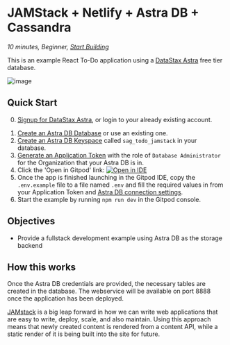 <!--- STARTEXCLUDE --->
# JAMStack + Netlify + Astra DB + Cassandra
*10 minutes, Beginner, [Start Building](https://github.com/DataStax-Examples/todo-astra-jamstack-netlify#quick-start)*

This is an example React To-Do application using a [DataStax Astra](https://dtsx.io/2Yhvqtv) free tier database.
<!--- ENDEXCLUDE --->

![image](https://raw.githubusercontent.com/DataStax-Examples/todo-astra-jamstack-netlify/master/hero.png)

## Quick Start
<!--- STARTEXCLUDE --->
0) [Signup for DataStax Astra](https://dtsx.io/2Yhvqtv), or login to your already existing account. 
<!--- ENDEXCLUDE --->
1) [Create an Astra DB Database](https://github.com/DataStax-Examples/sample-app-template/blob/master/GETTING_STARTED.md#create-an-astra-db) or use an existing one.
2) [Create an Astra DB Keyspace](https://github.com/DataStax-Examples/sample-app-template/blob/master/GETTING_STARTED.md#create-an-astra-db-keyspace) called `sag_todo_jamstack` in your database.
3) [Generate an Application Token](https://github.com/DataStax-Examples/sample-app-template/blob/master/GETTING_STARTED.md#create-an-application-token) with the role of `Database Administrator` for the Organization that your Astra DB is in.
4) Click the 'Open in Gitpod' link: [![Open in IDE](https://gitpod.io/button/open-in-gitpod.svg)](https://gitpod.io/#https://github.com/DataStax-Examples/todo-astra-jamstack-netlify)
5) Once the app is finished launching in the Gitpod IDE, copy the `.env.example` file to a file named `.env` and fill the required values in from your Application Token and [Astra DB connection settings](https://github.com/DataStax-Examples/sample-app-template/blob/master/GETTING_STARTED.md#get-your-astra-db-connection-settings).
6) Start the example by running `npm run dev` in the Gitpod console.

## Objectives
* Provide a fullstack development example using Astra DB as the storage backend

## How this works
Once the Astra DB credentials are provided, the necessary tables are created in the database. The webservice will be available on port 8888 once the application has been deployed.

[JAMstack](https://jamstack.org/) is a big leap forward in how we can write web applications that are easy to write, deploy, scale, and also maintain. Using this approach means that newly created content is rendered from a content API, while a static render of it is being built into the site for future.

